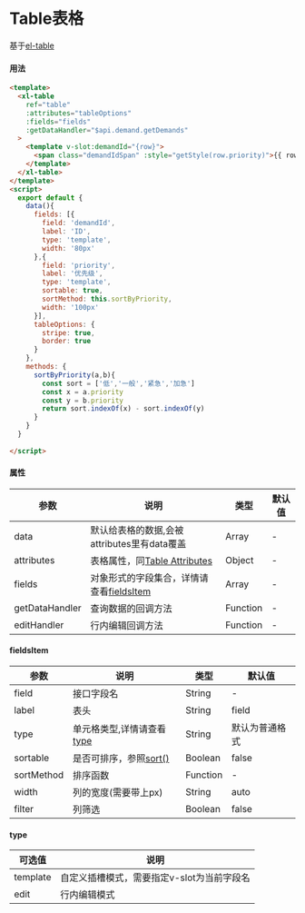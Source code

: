 # Table表格
基于[el-table](https://element.eleme.cn/#/zh-CN/component/table)
#### 用法
``` html
<template>
  <xl-table
    ref="table"
    :attributes="tableOptions"
    :fields="fields"
    :getDataHandler="$api.demand.getDemands"
  >
    <template v-slot:demandId="{row}">
      <span class="demandIdSpan" :style="getStyle(row.priority)">{{ row.demandId }}</span>
    </template>
  </xl-table>
</template>
<script>
  export default {
    data(){
      fields: [{
        field: 'demandId',
        label: 'ID',
        type: 'template',
        width: '80px'
      },{
        field: 'priority',
        label: '优先级',
        type: 'template',
        sortable: true,
        sortMethod: this.sortByPriority,
        width: '100px'
      }],
      tableOptions: {
        stripe: true,
        border: true
      }
    },
    methods: {
      sortByPriority(a,b){
        const sort = ['低','一般','紧急','加急']
        const x = a.priority
        const y = b.priority
        return sort.indexOf(x) - sort.indexOf(y)
      }
    }
  }
  
</script>
```
#### 属性  
| 参数  | 说明    | 类型 |  默认值 |
| ---- |  ----  | ----  | ----  |
| data  | 默认给表格的数据,会被attributes里有data覆盖  | Array  | - |
| attributes  | 表格属性，同[Table Attributes](https://element.eleme.cn/#/zh-CN/component/table) | Object |  - |
| fields  | 对象形式的字段集合，详情请查看[fieldsItem](/doc/table?id=fieldsItem)  | Array | - |
| getDataHandler  | 查询数据的回调方法   | Function | - |
| editHandler  | 行内编辑回调方法  | Function  | - |  
  
#### fieldsItem  
| 参数  | 说明   | 类型 |  默认值 |
| ---- |  ----  | ----  | ----  |
| field | 接口字段名 | String | - |
| label | 表头 | String | field |
| type | 单元格类型,详情请查看[type](/doc/table?id=type)| String | 默认为普通格式 |
| sortable | 是否可排序，参照[sort()](https://www.w3school.com.cn/js/jsref_sort.asp) | Boolean | false |
| sortMethod | 排序函数 | Function | - |
| width | 列的宽度(需要带上px) | String | auto |
| filter | 列筛选 | Boolean | false |

#### type  
| 可选值 | 说明   |
| ---- |  ----  |
| template |  自定义插槽模式，需要指定v-slot为当前字段名  |
| edit |  行内编辑模式  |


